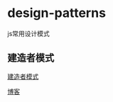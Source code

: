 # design-patterns
js常用设计模式

## 建造者模式  

[建造者模式](https://github.com/r70kg/design-patterns/blob/main/Builder)  

[博客](https://blog.csdn.net/qq_40963664/article/details/115075849)
